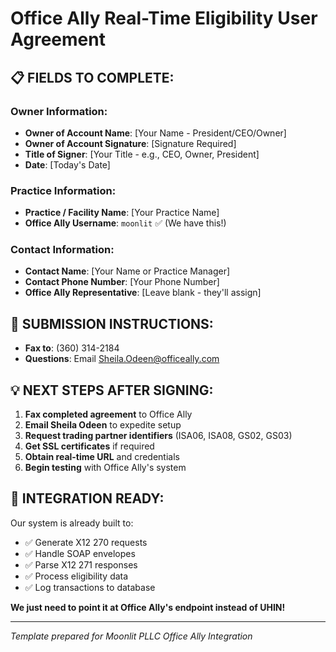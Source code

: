 # Office Ally Real-Time Eligibility User Agreement

## 📋 FIELDS TO COMPLETE:

### **Owner Information:**
- **Owner of Account Name**: [Your Name - President/CEO/Owner]
- **Owner of Account Signature**: [Signature Required]
- **Title of Signer**: [Your Title - e.g., CEO, Owner, President]
- **Date**: [Today's Date]

### **Practice Information:**
- **Practice / Facility Name**: [Your Practice Name]
- **Office Ally Username**: `moonlit` ✅ (We have this!)

### **Contact Information:**
- **Contact Name**: [Your Name or Practice Manager]
- **Contact Phone Number**: [Your Phone Number]
- **Office Ally Representative**: [Leave blank - they'll assign]

## 📧 **SUBMISSION INSTRUCTIONS:**
- **Fax to**: (360) 314-2184
- **Questions**: Email Sheila.Odeen@officeally.com

## 💡 **NEXT STEPS AFTER SIGNING:**

1. **Fax completed agreement** to Office Ally
2. **Email Sheila Odeen** to expedite setup
3. **Request trading partner identifiers** (ISA06, ISA08, GS02, GS03)
4. **Get SSL certificates** if required
5. **Obtain real-time URL** and credentials
6. **Begin testing** with Office Ally's system

## 🎯 **INTEGRATION READY:**
Our system is already built to:
- ✅ Generate X12 270 requests
- ✅ Handle SOAP envelopes  
- ✅ Parse X12 271 responses
- ✅ Process eligibility data
- ✅ Log transactions to database

**We just need to point it at Office Ally's endpoint instead of UHIN!**

---
*Template prepared for Moonlit PLLC Office Ally Integration*